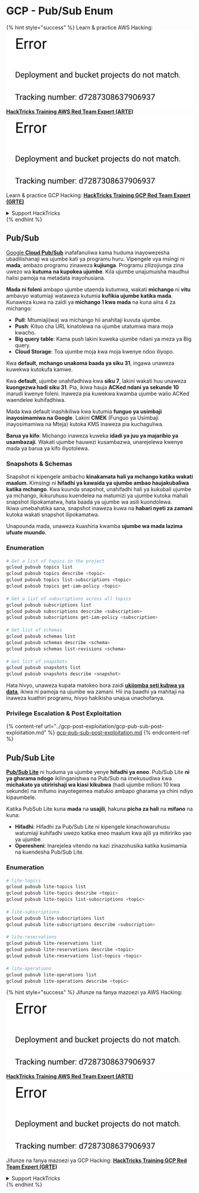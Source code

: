 # GCP - Pub/Sub Enum

{% hint style="success" %}
Learn & practice AWS Hacking:<img src="../../../.gitbook/assets/image (1) (1).png" alt="" data-size="line">[**HackTricks Training AWS Red Team Expert (ARTE)**](https://training.hacktricks.xyz/courses/arte)<img src="../../../.gitbook/assets/image (1) (1).png" alt="" data-size="line">\
Learn & practice GCP Hacking: <img src="../../../.gitbook/assets/image (2).png" alt="" data-size="line">[**HackTricks Training GCP Red Team Expert (GRTE)**<img src="../../../.gitbook/assets/image (2).png" alt="" data-size="line">](https://training.hacktricks.xyz/courses/grte)

<details>

<summary>Support HackTricks</summary>

* Check the [**subscription plans**](https://github.com/sponsors/carlospolop)!
* **Join the** 💬 [**Discord group**](https://discord.gg/hRep4RUj7f) or the [**telegram group**](https://t.me/peass) or **follow** us on **Twitter** 🐦 [**@hacktricks\_live**](https://twitter.com/hacktricks\_live)**.**
* **Share hacking tricks by submitting PRs to the** [**HackTricks**](https://github.com/carlospolop/hacktricks) and [**HackTricks Cloud**](https://github.com/carlospolop/hacktricks-cloud) github repos.

</details>
{% endhint %}

## Pub/Sub <a href="#reviewing-cloud-pubsub" id="reviewing-cloud-pubsub"></a>

[Google **Cloud Pub/Sub**](https://cloud.google.com/pubsub/) inafafanuliwa kama huduma inayowezesha ubadilishanaji wa ujumbe kati ya programu huru. Vipengele vya msingi ni **mada**, ambazo programu zinaweza **kujiunga**. Programu zilizojiunga zina uwezo wa **kutuma na kupokea ujumbe**. Kila ujumbe unajumuisha maudhui halisi pamoja na metadata inayohusiana.

**Mada ni foleni** ambapo ujumbe utaenda kutumwa, wakati **michango** ni **vitu** ambavyo watumiaji wataweza kutumia **kufikia ujumbe katika mada**. Kunaweza kuwa na zaidi ya **michango 1 kwa mada** na kuna aina 4 za michango:

* **Pull**: Mtumiaji(wa) wa michango hii anahitaji kuvuta ujumbe.
* **Push**: Kituo cha URL kinatolewa na ujumbe utatumwa mara moja kwacho.
* **Big query table**: Kama push lakini kuweka ujumbe ndani ya meza ya Big query.
* **Cloud Storage**: Toa ujumbe moja kwa moja kwenye ndoo iliyopo.

Kwa **default**, **mchango unakoma baada ya siku 31**, ingawa unaweza kuwekwa kutokufa kamwe.

Kwa **default**, ujumbe unahifadhiwa kwa **siku 7**, lakini wakati huu unaweza **kuongezwa hadi siku 31**. Pia, ikiwa hauja **ACKed ndani ya sekunde 10** inarudi kwenye foleni. Inaweza pia kuwekwa kwamba ujumbe walio ACKed waendelee kuhifadhiwa.

Mada kwa default inashikiliwa kwa kutumia **funguo ya usimbaji inayosimamiwa na Google**. Lakini **CMEK** (Funguo ya Usimbaji inayosimamiwa na Mteja) kutoka KMS inaweza pia kuchaguliwa.

**Barua ya kifo**: Michango inaweza kuweka **idadi ya juu ya majaribio ya usambazaji**. Wakati ujumbe hauwezi kusambazwa, unarejelewa kwenye mada ya barua ya kifo iliyotolewa.

### Snapshots & Schemas

Snapshot ni kipengele ambacho **kinakamata hali ya mchango katika wakati maalum**. Kimsingi ni **hifadhi ya kawaida ya ujumbe ambao haujakubaliwa katika mchango**. Kwa kuunda snapshot, unahifadhi hali ya kukubali ujumbe ya mchango, ikikuruhusu kuendelea na matumizi ya ujumbe kutoka mahali snapshot ilipokamatwa, hata baada ya ujumbe wa asili kuondolewa.\
Ikiwa umebahatika sana, snapshot inaweza kuwa na **habari nyeti za zamani** kutoka wakati snapshot ilipokamatwa.

Unapounda mada, unaweza kuashiria kwamba **ujumbe wa mada lazima ufuate muundo**.

### Enumeration
```bash
# Get a list of topics in the project
gcloud pubsub topics list
gcloud pubsub topics describe <topic>
gcloud pubsub topics list-subscriptions <topic>
gcloud pubsub topics get-iam-policy <topic>

# Get a list of subscriptions across all topics
gcloud pubsub subscriptions list
gcloud pubsub subscriptions describe <subscription>
gcloud pubsub subscriptions get-iam-policy <subscription>

# Get list of schemas
gcloud pubsub schemas list
gcloud pubsub schemas describe <schema>
gcloud pubsub schemas list-revisions <schema>

# Get list of snapshots
gcloud pubsub snapshots list
gcloud pubsub snapshots describe <snapshot>
```
Hata hivyo, unaweza kupata matokeo bora zaidi [**ukiiomba seti kubwa ya data**](https://cloud.google.com/pubsub/docs/replay-overview), ikiwa ni pamoja na ujumbe wa zamani. Hii ina baadhi ya mahitaji na inaweza kuathiri programu, hivyo hakikisha unajua unachofanya.

### Privilege Escalation & Post Exploitation

{% content-ref url="../gcp-post-exploitation/gcp-pub-sub-post-exploitation.md" %}
[gcp-pub-sub-post-exploitation.md](../gcp-post-exploitation/gcp-pub-sub-post-exploitation.md)
{% endcontent-ref %}

## Pub/Sub Lite

[**Pub/Sub Lite**](https://cloud.google.com/pubsub/docs/choosing-pubsub-or-lite) ni huduma ya ujumbe yenye **hifadhi ya eneo**. Pub/Sub Lite **ni ya gharama ndogo** ikilinganishwa na Pub/Sub na imekusudiwa kwa **michakato ya utiririshaji wa kiasi kikubwa** (hadi ujumbe milioni 10 kwa sekunde) na mifumo inayotegemea matukio ambapo gharama ya chini ndiyo kipaumbele.

Katika PubSub Lite kuna **mada** na **usajili**, hakuna **picha za hali** na **mifano** na kuna:

* **Hifadhi**: Hifadhi za Pub/Sub Lite ni kipengele kinachowaruhusu watumiaji kuhifadhi uwezo katika eneo maalum kwa ajili ya mitiririko yao ya ujumbe.
* **Operesheni**: Inarejelea vitendo na kazi zinazohusika katika kusimamia na kuendesha Pub/Sub Lite.

### Enumeration
```bash
# lite-topics
gcloud pubsub lite-topics list
gcloud pubsub lite-topics describe <topic>
gcloud pubsub lite-topics list-subscriptions <topic>

# lite-subscriptions
gcloud pubsub lite-subscriptions list
gcloud pubsub lite-subscriptions describe <subscription>

# lite-reservations
gcloud pubsub lite-reservations list
gcloud pubsub lite-reservations describe <topic>
gcloud pubsub lite-reservations list-topics <topic>

# lite-operations
gcloud pubsub lite-operations list
gcloud pubsub lite-operations describe <topic>
```
{% hint style="success" %}
Jifunze na fanya mazoezi ya AWS Hacking:<img src="../../../.gitbook/assets/image (1) (1).png" alt="" data-size="line">[**HackTricks Training AWS Red Team Expert (ARTE)**](https://training.hacktricks.xyz/courses/arte)<img src="../../../.gitbook/assets/image (1) (1).png" alt="" data-size="line">\
Jifunze na fanya mazoezi ya GCP Hacking: <img src="../../../.gitbook/assets/image (2).png" alt="" data-size="line">[**HackTricks Training GCP Red Team Expert (GRTE)**<img src="../../../.gitbook/assets/image (2).png" alt="" data-size="line">](https://training.hacktricks.xyz/courses/grte)

<details>

<summary>Support HackTricks</summary>

* Angalia [**mpango wa usajili**](https://github.com/sponsors/carlospolop)!
* **Jiunge na** 💬 [**kikundi cha Discord**](https://discord.gg/hRep4RUj7f) au [**kikundi cha telegram**](https://t.me/peass) au **tufuatilie** kwenye **Twitter** 🐦 [**@hacktricks\_live**](https://twitter.com/hacktricks\_live)**.**
* **Shiriki mbinu za hacking kwa kuwasilisha PRs kwa** [**HackTricks**](https://github.com/carlospolop/hacktricks) na [**HackTricks Cloud**](https://github.com/carlospolop/hacktricks-cloud) github repos.

</details>
{% endhint %}
